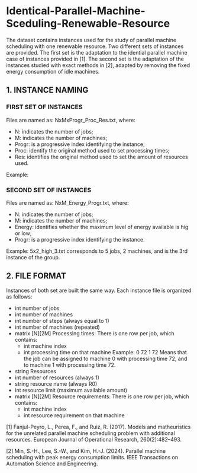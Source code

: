 # Identical-Parallel-Machine-Sceduling-Renewable-Resource

The dataset contains instances used for the study of parallel machine scheduling with one renewable resource. Two different sets of instances are provided. The first set is the adaptation to the idential parallel machine case of instances provided in [1]. The second set is the adaptation of the instances studied with exact methods in [2], adapted by removing the fixed energy consumption of idle machines.

## 1. INSTANCE NAMING

### FIRST SET OF INSTANCES
Files are named as: NxMxProgr_Proc_Res.txt, where:
- N: indicates the number of jobs;
- M: indicates the number of machines;
- Progr: is a progressive index identifying the instance;
- Proc: identify the original method used to set processing times;
- Res: identifies the original method used to set the amount of resources used. 

Example: 

### SECOND SET OF INSTANCES
Files are named as: NxM_Energy_Progr.txt, where:
- N: indicates the number of jobs;
- M: indicates the number of machines;
- Energy: identifies whether the maximum level of energy available is hig or low; 
- Progr: is a progressive index identifying the instance.
  
Example: 5x2_high_3.txt corresponds to 5 jobs, 2 machines, and is the 3rd instance of the group.



## 2. FILE FORMAT
Instances of both set are built the same way. Each instance file is organized as follows:
- int number of jobs
- int number of machines
- int number of steps (always equal to 1)
- int number of machines (repeated)
- matrix [N][2M] Processing times: There is one row per job, which contains:
  - int machine index
  - int processing time on that machine
  Example:
  0 72 1 72
  Means that the job can be assigned to machine 0 with processing time 72, and to machine 1 with processing time 72.
- string Resources
- int number of resources (always 1)
- string resource name (always R0)
- int resource limit (maximum available amount)
- matrix [N][2M] Resource requirements: There is one row per job, which contains:
  - int machine index
  - int resource requirement on that machine



[1] Fanjul-Peyro, L., Perea, F., and Ruiz, R. (2017). Models and matheuristics for the unrelated parallel
machine scheduling problem with additional resources. European Journal of Operational Research,
260(2):482–493.

[2] Min, S.-H., Lee, S.-W., and Kim, H.-J. (2024). Parallel machine scheduling with peak energy consumption
limits. IEEE Transactions on Automation Science and Engineering.
